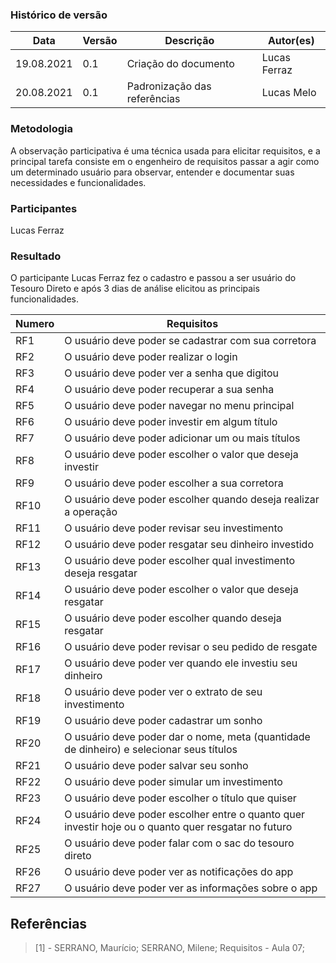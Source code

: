 ### Histórico de versão<br>

|Data | Versão | Descrição | Autor(es)|
| -- | -- | -- | -- |
| 19.08.2021 | 0.1 | Criação do documento | Lucas Ferraz |
| 20.08.2021 | 0.1 | Padronização das referências| Lucas Melo

### Metodologia
A observação participativa é uma técnica usada para elicitar requisitos, e a principal tarefa consiste em o engenheiro de requisitos passar a agir como um determinado usuário para observar, entender e documentar suas necessidades e funcionalidades.

### Participantes
Lucas Ferraz

### Resultado
O participante Lucas Ferraz fez o cadastro e passou a ser usuário do Tesouro Direto e após 3 dias de análise elicitou as principais funcionalidades.

|Numero|Requisitos|
| -- | -- |
|  RF1  |  O usuário deve poder se cadastrar com sua corretora  |
|  RF2  |  O usuário deve poder realizar o login  |
|  RF3  |  O usuário deve poder ver a senha que digitou  |
|  RF4  |  O usuário deve poder recuperar a sua senha  |
|  RF5  |  O usuário deve poder navegar no menu principal  |
|  RF6  |  O usuário deve poder investir em algum título  |
|  RF7  |  O usuário deve poder adicionar um ou mais títulos  |
|  RF8  |  O usuário deve poder escolher o valor que deseja investir  |
|  RF9  |  O usuário deve poder escolher a sua corretora  |
|  RF10  |  O usuário deve poder escolher quando deseja realizar a operação  |
|  RF11  |  O usuário deve poder revisar seu investimento  |
|  RF12  |  O usuário deve poder resgatar seu dinheiro investido  |
|  RF13  |  O usuário deve poder escolher qual investimento deseja resgatar  |
|  RF14  |  O usuário deve poder escolher o valor que deseja resgatar  |
|  RF15  |  O usuário deve poder escolher quando deseja resgatar  |
|  RF16  |  O usuário deve poder revisar o seu pedido de resgate  |
|  RF17  |  O usuário deve poder ver quando ele investiu seu dinheiro  |
|  RF18  |  O usuário deve poder ver o extrato de seu investimento  |
|  RF19  |  O usuário deve poder cadastrar um sonho  |
|  RF20  |  O usuário deve poder dar o nome, meta (quantidade de dinheiro) e selecionar seus títulos  |
|  RF21  |  O usuário deve poder salvar seu sonho  |
|  RF22  |  O usuário deve poder simular um investimento  |
|  RF23  |  O usuário deve poder escolher o título que quiser  |
|  RF24  |  O usuário deve poder escolher entre o quanto quer investir hoje ou o quanto quer resgatar no futuro  |
|  RF25  |  O usuário deve poder falar com o sac do tesouro direto  |
|  RF26  |  O usuário deve poder ver as notificações do app  |
|  RF27  |  O usuário deve poder ver as informações sobre o app  |

## Referências
> [1] - SERRANO, Maurício; SERRANO, Milene; Requisitos - Aula 07;